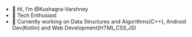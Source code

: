 - 👋 Hi, I’m @Kushagra-Varshney
- 👀 Tech Enthusiast
- 🌱 Currently working on Data Structures and Algorithms(C++), Android Dev(Kotlin) and Web Development(HTML,CSS,JS)

<!---
Kushagra-Varshney/Kushagra-Varshney is a ✨ special ✨ repository because its `README.md` (this file) appears on your GitHub profile.
You can click the Preview link to take a look at your changes.
--->
